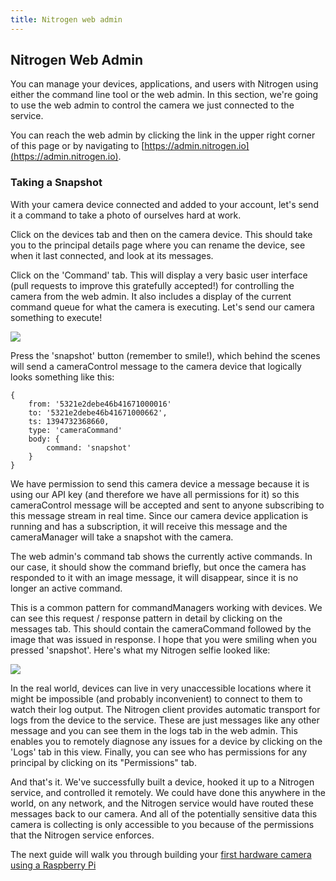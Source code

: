 ```yaml
---
title: Nitrogen web admin
---
```


## Nitrogen Web Admin

You can manage your devices, applications, and users with Nitrogen using either the command line tool or the web admin.  In this section, we're going to use the web admin to control the camera we just connected to the service.

You can reach the web admin by clicking the link in the upper right corner of this page or by navigating to [https://admin.nitrogen.io](https://admin.nitrogen.io).

### Taking a Snapshot

With your camera device connected and added to your account, let's send it a command to take a photo of ourselves hard at work.

Click on the devices tab and then on the camera device. This should take you to the principal details page where you can rename the device, see when it last connected, and look at its messages.

Click on the 'Command' tab. This will display a very basic user interface (pull requests to improve this gratefully accepted!) for controlling the camera from the web admin. It also includes a display of the current command queue for what the camera is executing. Let's send our camera something to execute!

<img src="/images/admin-camera-command.png" style="max-width:100%" />

Press the 'snapshot' button (remember to smile!), which behind the scenes will send a cameraControl message to the camera device that logically looks something like this:

```object
{
    from: '5321e2debe46b41671000016'
    to: '5321e2debe46b41671000662',
    ts: 1394732368660,
    type: 'cameraCommand'
    body: {
        command: 'snapshot'
    }
}
```

We have permission to send this camera device a message because it is using our API key (and therefore we have all permissions for it) so this cameraControl message will be accepted and sent to anyone subscribing to this message stream in real time. Since our camera device application is running and has a subscription, it will receive this message and the cameraManager will take a snapshot with the camera.

The web admin's command tab shows the currently active commands. In our case, it should show the command briefly, but once the camera has responded to it with an image message, it will disappear, since it is no longer an active command.

This is a common pattern for commandManagers working with devices. We can see this request / response pattern in detail by clicking on the messages tab. This should contain the cameraCommand followed by the image that was issued in response. I hope that you were smiling when you pressed 'snapshot'. Here's what my Nitrogen selfie looked like:

<img src="/images/admin-camera-messages.png" style="max-width:100%" />

In the real world, devices can live in very unaccessible locations where it might be impossible (and probably inconvenient) to connect to them to watch their log output. The Nitrogen client provides automatic transport for logs from the device to the service. These are just messages like any other message and you can see them in the logs tab in the web admin. This enables you to remotely diagnose any issues for a device by clicking on the 'Logs' tab in this view. Finally, you can see who has permissions for any principal by clicking on its "Permissions" tab.

And that's it. We've successfully built a device, hooked it up to a Nitrogen service, and controlled it remotely. We could have done this anywhere in the world, on any network, and the Nitrogen service would have routed these messages back to our camera. And all of the potentially sensitive data this camera is collecting is only accessible to you because of the permissions that the Nitrogen service enforces.

The next guide will walk you through building your [first hardware camera using a Raspberry Pi](/guides/device/setup.html)